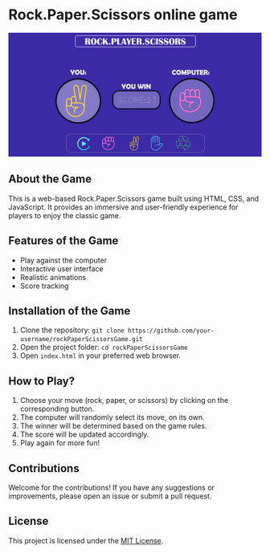 # Rock.Paper.Scissors online game 

![Main Page](/Designs/mainPage.png)

## About the Game 

This is a web-based Rock.Paper.Scissors game built using HTML, CSS, and JavaScript. It provides an immersive and user-friendly experience for players to enjoy the classic game.

## Features of the Game 

- Play against the computer
- Interactive user interface
- Realistic animations
- Score tracking

## Installation of the Game 

1. Clone the repository: `git clone https://github.com/your-username/rockPaperScissorsGame.git`
2. Open the project folder: `cd rockPaperScissorsGame`
3. Open `index.html` in your preferred web browser.

## How to Play?

1. Choose your move (rock, paper, or scissors) by clicking on the corresponding button.
2. The computer will randomly select its move, on its own.
3. The winner will be determined based on the game rules.
4. The score will be updated accordingly.
5. Play again for more fun!

## Contributions

Welcome for the contributions! If you have any suggestions or improvements, please open an issue or submit a pull request.

## License

This project is licensed under the [MIT License](LICENSE).
